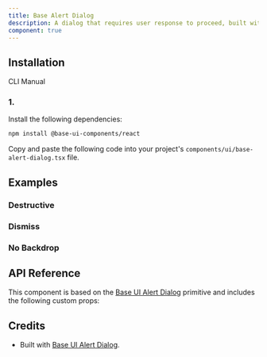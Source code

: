 ```yaml
---
title: Base Alert Dialog
description: A dialog that requires user response to proceed, built with Base UI components.
component: true
---
```


## Installation

CLI
Manual

### 1.

Install the following dependencies:

```bash
npm install @base-ui-components/react
```

Copy and paste the following code into your project's `components/ui/base-alert-dialog.tsx` file.

## Examples

### Destructive

### Dismiss

### No Backdrop

## API Reference

This component is based on the [Base UI Alert Dialog](https://base-ui.com/react/components/alert-dialog) primitive and includes the following custom props:

## Credits

- Built with [Base UI Alert Dialog](https://base-ui.com/react/components/alert-dialog).
